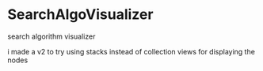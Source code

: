 # SearchAlgoVisualizer
 search algorithm visualizer

i made a v2 to try using stacks instead of collection views for displaying the nodes
